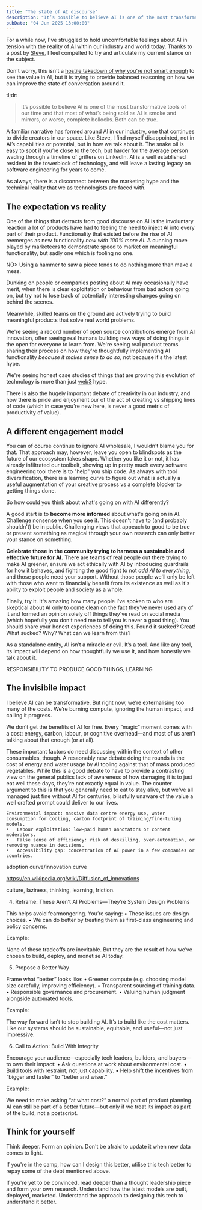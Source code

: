 ```yaml
---
title: "The state of AI discourse"
description: "It’s possible to believe AI is one of the most transformative tools of our time and that most of what’s being sold as AI is smoke and mirrors, or worse, complete bollocks. Both can be true."
pubDate: "04 Jun 2025 13:00:00"
---
```


For a while now, I've struggled to hold uncomfortable feelings about AI in tension with the reality of AI within our industry and world today. Thanks to a post by [Steve](https://steveklabnik.com/writing/i-am-disappointed-in-the-ai-discourse/), I feel compelled to try and articulate my current stance on the subject.

Don't worry, this isn't a [hostile takedown of why you're not smart enough](https://fly.io/blog/youre-all-nuts/) to see the value in AI, but it is trying to provide balanced reasoning on how we can improve the state of conversation around it.

tl;dr:

> It’s possible to believe AI is one of the most transformative tools of our time and that most of what’s being sold as AI is smoke and mirrors, or worse, complete bollocks. Both can be true.

A familiar narrative has formed around AI in our industry, one that continues to divide creators in our space. Like Steve, I find myself disappointed, not in AI’s capabilities or potential, but in how we talk about it. The snake oil is easy to spot if you’re close to the tech, but harder for the average person wading through a timeline of grifters on LinkedIn. AI is a well established resident in the towerblock of technology, and will leave a lasting legacy on software engineering for years to come.

As always, there is a disconnect between the marketing hype and the technical reality that we as technologists are faced with.


## The expectation vs reality

One of the things that detracts from good discourse on AI is the involuntary reaction a lot of products have had to feeling the need to inject AI into every part of their product. Functionality that existed before the rise of AI reemerges as new functionality _now with 100% more AI_. A cunning move played by marketeers to demonstrate speed to market on meaningful functionality, but sadly one which is fooling no one.

NO> Using a hammer to saw a piece tends to do nothing more than make a mess.

Dunking on people or companies posting about AI may occasionally have merit, when there is clear exploitation or behaviour from bad actors going on, but try not to lose track of potentially interesting changes going on behind the scenes.

Meanwhile, skilled teams on the ground are actively trying to build meaningful products that solve real world problems.

We're seeing a record number of open source contributions emerge from AI innovation, often seeing real humans building new ways of doing things in the open for everyone to learn from. We're seeing real product teams sharing their process on how they're thoughtfully implementing AI functionality _because it makes sense to do so_, not because it's the latest hype.

We're seeing honest case studies of things that are proving this evolution of technology is more than just [web3](https://en.wikipedia.org/wiki/Web3) hype.

There is also the hugely important debate of creativity in our industry, and how there is pride and enjoyment our of the act of creating vs shipping lines of code (which in case you're new here, is never a good metric of productivity of value).


## A different engagement model

You can of course continue to ignore AI wholesale, I wouldn't blame you for that. That approach may, however, leave you open to blindspots as the future of our ecosystem takes shape. Whether you like it or not, it has already infiltrated our toolbelt, showing up in pretty much every software engineering tool there is to "help" you ship code. As always with tool diversification, there is a learning curve to figure out what is actually a useful augmentation of your creative process vs a complete blocker to getting things done.

So how could you think about what's going on with AI differently?

A good start is to **become more informed** about what's going on in AI. Challenge nonsense when you see it. This doesn't have to (and probably shouldn't) be in public. Challenging views that appeach to good to be true or present something as magical through your own research can only better your stance on something.

**Celebrate those in the community trying to harness a sustainable and effective future for AI.** There are teams of real people out there trying to make AI greener, ensure we act ethically with AI by introducing guardrails for how it behaves, and fighting the good fight to not _add AI to everything_, and those people need your support. Without those people we'll only be left with those who want to financially benefit from its existence as well as it's ability to exploit people and society as a whole.

Finally, try it. It's amazing how many people I've spoken to who are skeptical about AI only to come clean on the fact they've never used any of it and formed an opinion solely off things they've read on social media (which hopefully you don't need me to tell you is never a good thing). You should share your honest experiences of doing this. Found it sucked? Great! What sucked? Why? What can we learn from this?

As a standalone entity, AI isn’t a miracle or evil. It’s a tool. And like any tool, its impact will depend on how thoughtfully we use it, and how honestly we talk about it.

RESPONSIBILITY TO PRODUCE GOOD THINGS, LEARNING

## The invisibile impact

I believe AI can be transformative. But right now, we’re externalising too many of the costs. We’re burning compute, ignoring the human impact, and calling it progress.

We don’t get the benefits of AI for free. Every “magic” moment comes with a cost: energy, carbon, labour, or cognitive overhead—and most of us aren’t talking about that enough (or at all).

These important factors do need discussing within the context of other consumables, though. A resaonably new debate doing the rounds is the cost of energy and water usage by AI tooling against that of mass produced vegetables. While this is a good debate to have to provide a contrasting view on the general publics lack of awareness of how damaging it is to just eat well these days, they're not exactly equal in value. The counter argument to this is that you generally need to eat to stay alive, but we've all managed just fine without AI for centuries, blissfully unaware of the value a well crafted prompt could deliver to our lives.


	Environmental impact: massive data centre energy use, water consumption for cooling, carbon footprint of training/fine-tuning models.
	•	Labour exploitation: low-paid human annotators or content moderators.
	•	False sense of efficiency: risk of deskilling, over-automation, or removing nuance in decisions.
	•	Accessibility gap: concentration of AI power in a few companies or countries.



adoption curve/innovation curve

https://en.wikipedia.org/wiki/Diffusion_of_innovations

culture, laziness, thinking, learning, friction.


4. Reframe: These Aren’t AI Problems—They’re System Design Problems

This helps avoid fearmongering. You’re saying:
	•	These issues are design choices.
	•	We can do better by treating them as first-class engineering and policy concerns.

Example:

None of these tradeoffs are inevitable. But they are the result of how we’ve chosen to build, deploy, and monetise AI today.

5. Propose a Better Way

Frame what “better” looks like:
	•	Greener compute (e.g. choosing model size carefully, improving efficiency).
	•	Transparent sourcing of training data.
	•	Responsible governance and procurement.
	•	Valuing human judgment alongside automated tools.

Example:

The way forward isn’t to stop building AI. It’s to build like the cost matters. Like our systems should be sustainable, equitable, and useful—not just impressive.

6. Call to Action: Build With Integrity

Encourage your audience—especially tech leaders, builders, and buyers—to own their impact:
	•	Ask questions at work about environmental cost.
	•	Build tools with restraint, not just capability.
	•	Help shift the incentives from “bigger and faster” to “better and wiser.”

Example:

We need to make asking “at what cost?” a normal part of product planning. AI can still be part of a better future—but only if we treat its impact as part of the build, not a postscript.

## Think for yourself

Think deeper. Form an opinion. Don't be afraid to update it when new data comes to light.

If you're in the camp, how can I design this better, utilise this tech better to repay some of the debt mentioned above.

If you're yet to be convinced, read deeper than a thought leadership piece and form your own research. Understand how the latest models are built, deployed, marketed. Understand the approach to designing this tech to understand it better.


